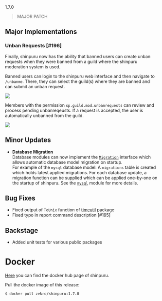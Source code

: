 1.7.0

> MAJOR PATCH

## Major Implementations

### Unban Requests [#196]

Finally, shinpuru now has the ability that banned users can create unban requests when they were banned from a guild where the shinpuru moderation system is used.

Banned users can login to the shinpuru web interface and then navigate to `/unbanme`. There, they can select the guild(s) where they are banned and can submit an unban request.

![](https://i.imgur.com/9XxnUgH.gif)

Members with the permission `sp.guild.mod.unbanrequests` can review and process pending unbanreqeusts. If a request is accepted, the user is automatically unbanned from the guild.

![](https://i.imgur.com/kEJ6ETu.gif)

## Minor Updates

- **Database Migration**  
  Database modules can now implement the [`Migration`](internal/core/database/migration.go) interface which allows automatic database model migration on startup.  
  For example of the `mysql` database model: A `migrations` table is created which holds latest applied migrations. For each database update, a migration function can be supplied which can be applied one-by-one on the startup of shinpuru. See the [`mysql`](internal/core/database/mysql) module for more details.

## Bug Fixes

- Fixed output of `ToUnix` function of [timeutil](pkg/timeutil) package
- Fixed typo in report command description [#195]

## Backstage

- Added unit tests for various public packages

# Docker

[Here](https://hub.docker.com/r/zekro/shinpuru) you can find the docker hub page of shinpuru.

Pull the docker image of this release:
```
$ docker pull zekro/shinpuru:1.7.0
```